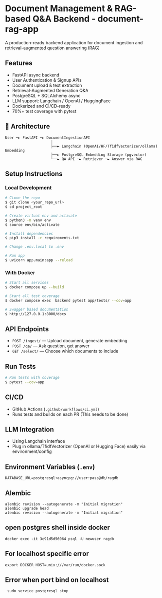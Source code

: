 # Document Management & RAG-based Q&A Backend - document-rag-app

A production-ready backend application for document ingestion and retrieval-augmented question answering (RAG)

## Features
- FastAPI async backend
- User Authentication & Signup APIs
- Document upload & text extraction
- Retrieval-Augmented Generation Q&A
- PostgreSQL + SQLAlchemy async
- LLM support: Langchain / OpenAI / HuggingFace
- Dockerized and CI/CD-ready
- 70%+ test coverage with pytest

## 📁 Architecture
```
User ─► FastAPI ─► DocumentIngestionAPI
                     │
                     ├──► Langchain (OpenAI/HF/TfidfVectorizer/ollama) Embedding
                     ├──► PostgreSQL Embedding Storage (pgvector)
                     └──► QA API ─► Retriever ─► Answer via RAG
```

## Setup Instructions

### Local Development
```bash
# Clone the repo
$ git clone <your_repo_url>
$ cd project_root

# Create virtual env and activate
$ python3 -m venv env
$ source env/bin/activate

# Install dependencies
$ pip3 install -r requirements.txt

# Change .env.local to .env

# Run app
$ uvicorn app.main:app --reload
```

### With Docker
```bash
# Start all services
$ docker compose up --build

# Start all test coverage
$ docker compose exec  backend pytest app/tests/ --cov=app

# Swagger based documentation
$ http://127.0.0.1:8000/docs
```

## API Endpoints
- `POST /ingest/` — Upload document, generate embedding
- `POST /qa/` — Ask question, get answer
- `GET /select/` — Choose which documents to include

## Run Tests
```bash
# Run tests with coverage
$ pytest --cov=app
```

## CI/CD
- GitHub Actions (`.github/workflows/ci.yml`)
- Runs tests and builds on each PR (This needs to be done)

## LLM Integration
- Using Langchain interface
- Plug in ollama/TfidfVectorizer (OpenAI or Hugging Face) easily via environment/config

## Environment Variables (`.env`)
```
DATABASE_URL=postgresql+asyncpg://user:pass@db/ragdb
```

##  Alembic
```
alembic revision --autogenerate -m "Initial migration"
alembic upgrade head
alembic revision --autogenerate -m "Initial migration"
```

## open postgres shell inside docker
```
docker exec -it 3c91d5d56064 psql -U newuser ragdb
```

## For localhost specific error
```
export DOCKER_HOST=unix:///var/run/docker.sock
```
##  Error when port bind on localhost
```
 sudo service postgresql stop
 ```